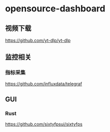 # opensource-dashboard


## 视频下载
https://github.com/yt-dlp/yt-dlp


## 监控相关
### 指标采集
https://github.com/influxdata/telegraf


## GUI
### Rust
https://github.com/sixtyfpsui/sixtyfps


